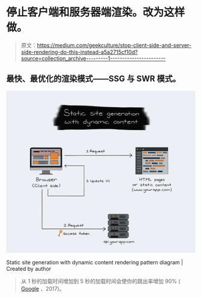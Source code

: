 # 停止客户端和服务器端渲染。改为这样做。

> 原文：<https://medium.com/geekculture/stop-client-side-and-server-side-rendering-do-this-instead-a5a2715cf10d?source=collection_archive---------1----------------------->

## 最快、最优化的渲染模式——SSG 与 SWR 模式。

![](img/249b660d0a82277491647e4cd2243cfa.png)

Static site generation with dynamic content rendering pattern diagram | Created by author

> 从 1 秒的加载时间增加到 5 秒的加载时间会使你的跳出率增加 90% ( [Google](https://www.thinkwithgoogle.com/marketing-strategies/app-and-mobile/mobile-page-speed-new-industry-benchmarks/) ，2017)。